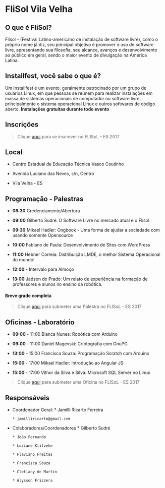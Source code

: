 # FliSol Vila Velha

## O que é FliSol?
Flisol - (Festival Latino-americano de instalação de software livre), como o próprio nome já diz, seu principal objetivo é promover o uso de software livre, apresentando sua filosofia, seu alcance, avanços e desenvolvimento ao público em geral, sendo o maior evento de divulgação na América Latina.

## Installfest, você sabe o que é?
Um Installfest é um evento, geralmente patrocinado por um grupo de usuários Linux, em que pessoas se reúnem para realizar instalações em massa de sistemas operacionais de computador ou software livre, principalmente o sistema operacional Linux e outros softwares de código aberto.  **Instalações gratuitas durante todo evento**

## Inscrições
> Clique [aqui](https://www.eventbrite.com.br/e/flisol-2017-festival-latino-americano-de-instalacao-de-software-livre-tickets-32698431890) para se inscrever no FLISoL - ES 2017

## Local

* Centro Estadual de Educação Técnica Vasco Coutinho

* Avenida Luciano das Neves, s/n, Centro 

* Vila Velha - ES

## Programação - Palestras

* **08:30** Credenciamento/Abertura

* **09:00** Gilberto Sudré: O Software Livre no mercado atual e o Flisol

* **09:30** Mikael Hadler: Ongbook - Uma forma de ajudar a sociedade com usando somente Opensource

* **10:00** Fabiano de Paula: Desenvolvimento de Sites com WordPress

* **11:00** Hebner Correia: Distribuição LMDE, o melhor Sistema Operacional do mundo!

* **12:00** - Intervalo para Almoço

* **13:00** Jadson do Prado: Um relato de experiência na formação de professores e alunos no ensino da robótica.


#### Breve grade completa

> Clique [aqui](https://docs.google.com/forms/d/e/1FAIpQLSfpeAhOnYzskzgO2a0ySQyJkd1Exmff8C-I1I6XfD-RwvzaVw/viewform) para submeter uma Palestra no FLISoL - ES 2017

## Oficinas - Laboratório

* **09:00** - 11:00 Bianca Nunes: Robótica com Arduino

* **09:00** - 11:00 Daniel Magevski: Criptografia com GnuPG

* **13:00** - 15:00 Francisca Souza: Programação Scratch com Arduino

* **15:00** - 17:00 Mikael Hadler: Introdução ao Angular JS

* **15:00** - 17:00 Vithor da Silva e Silva: Microsoft SQL Server no Linux

> Clique [aqui](https://docs.google.com/forms/d/e/1FAIpQLSfpeAhOnYzskzgO2a0ySQyJkd1Exmff8C-I1I6XfD-RwvzaVw/viewform) para submeter uma Oficina no FLISoL - ES 2017

## Responsáveis

* Coordenador Geral:
      * Jamilli Ricarto Ferreira
      
      * jamilliricarto@gmail.com
    
* Colaboradores/Coordenadores
      * Gilberto Sudré
      
      * João Fernando
      
      * Luziane Klitzeke
      
      * Flaviano Freitas
      
      * Francisca Souza
      
      * Cletiany de Martin
      
      * Alysson Frizzera
      
      
